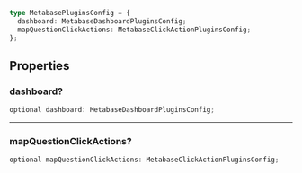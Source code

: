 ```ts
type MetabasePluginsConfig = {
  dashboard: MetabaseDashboardPluginsConfig;
  mapQuestionClickActions: MetabaseClickActionPluginsConfig;
};
```

## Properties

### dashboard?

```ts
optional dashboard: MetabaseDashboardPluginsConfig;
```

---

### mapQuestionClickActions?

```ts
optional mapQuestionClickActions: MetabaseClickActionPluginsConfig;
```
